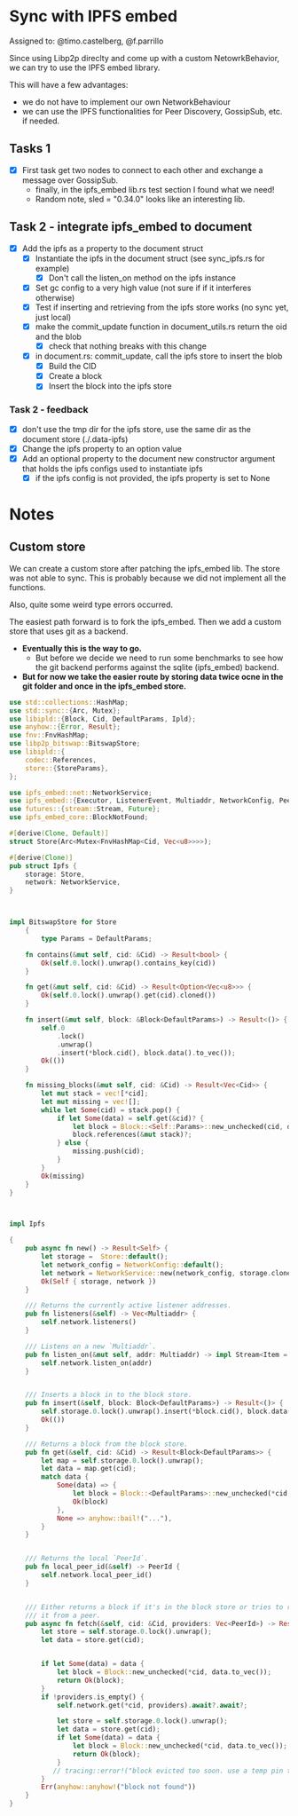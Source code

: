 # Sync with IPFS embed

Assigned to: @timo.castelberg, @f.parrillo 

Since using Libp2p direclty and come up with a custom NetowrkBehavior, we can try to use the IPFS embed library. 

This will have a few advantages:

- we do not have to implement our own NetworkBehaviour
- we can use the IPFS functionalities for Peer Discovery, GossipSub, etc. if needed. 


## Tasks 1
- [x] First task get two nodes to connect to each other and exchange a message over GossipSub.
    - finally, in the ipfs_embed lib.rs test section I found what we need!
    - Random note, sled = "0.34.0" looks like an interesting lib.
## Task 2 - integrate ipfs_embed to document 
- [x] Add the ipfs as a property to the document struct 
  - [x] Instantiate the ipfs in the document struct (see sync_ipfs.rs for example)
    - [x] Don't call the listen_on method on the ipfs instance
  - [x] Set gc config to a very high value (not sure if if it interferes otherwise)
  - [x] Test if inserting and retrieving from the ipfs store works (no sync yet, just local)
  - [x] make the commit_update function in document_utils.rs return the oid and the blob 
    - [x] check that nothing breaks with this change 
  - [x] in document.rs: commit_update, call the ipfs store to insert the blob 
    - [x] Build the CID 
    - [x] Create a block
    - [x] Insert the block into the ipfs store
    
### Task 2 - feedback
  - [x] don't use the tmp dir for the ipfs store, use the same dir as the document store (./.data-ipfs)
  - [x] Change the ipfs property to an option value 
  - [x] Add an optional property to the document new constructor argument that holds the ipfs configs used to instantiate ipfs
    - [x] if the ipfs config is not provided, the ipfs property is set to None
# Notes
## Custom store 

We can create a custom store after patching the ipfs_embed lib. 
The store was not able to sync. This is probably because we did not implement all the functions. 

Also, quite some weird type errors occurred. 

The easiest path forward is to fork the ipfs_embed. Then we add a custom store that uses git as a backend.

- **Eventually this is the way to go.**
  - But before we decide we need to run some benchmarks to see how the git backend performs against the sqlite (ipfs_embed) backend.
- **But for now we take the easier route by storing data twice ocne in the git folder and once in the ipfs_embed store.**

```rust 
use std::collections::HashMap;
use std::sync::{Arc, Mutex};
use libipld::{Block, Cid, DefaultParams, Ipld};
use anyhow::{Error, Result};
use fnv::FnvHashMap;
use libp2p_bitswap::BitswapStore;
use libipld::{
    codec::References,
    store::{StoreParams},
};

use ipfs_embed::net::NetworkService;
use ipfs_embed::{Executor, ListenerEvent, Multiaddr, NetworkConfig, PeerId, TempPin};
use futures::{stream::Stream, Future};
use ipfs_embed_core::BlockNotFound;

#[derive(Clone, Default)]
struct Store(Arc<Mutex<FnvHashMap<Cid, Vec<u8>>>>);

#[derive(Clone)]
pub struct Ipfs {
    storage: Store,
    network: NetworkService,
}



impl BitswapStore for Store
    {
        type Params = DefaultParams;

    fn contains(&mut self, cid: &Cid) -> Result<bool> {
        Ok(self.0.lock().unwrap().contains_key(cid))
    }

    fn get(&mut self, cid: &Cid) -> Result<Option<Vec<u8>>> {
        Ok(self.0.lock().unwrap().get(cid).cloned())
    }

    fn insert(&mut self, block: &Block<DefaultParams>) -> Result<()> {
        self.0
            .lock()
            .unwrap()
            .insert(*block.cid(), block.data().to_vec());
        Ok(())
    }

    fn missing_blocks(&mut self, cid: &Cid) -> Result<Vec<Cid>> {
        let mut stack = vec![*cid];
        let mut missing = vec![];
        while let Some(cid) = stack.pop() {
            if let Some(data) = self.get(&cid)? {
                let block = Block::<Self::Params>::new_unchecked(cid, data);
                block.references(&mut stack)?;
            } else {
                missing.push(cid);
            }
        }
        Ok(missing)
    }
}



impl Ipfs

{
    pub async fn new() -> Result<Self> {
        let storage =  Store::default();
        let network_config = NetworkConfig::default();
        let network = NetworkService::new(network_config, storage.clone(), Executor::new()).await?;
        Ok(Self { storage, network })
    }

    /// Returns the currently active listener addresses.
    pub fn listeners(&self) -> Vec<Multiaddr> {
        self.network.listeners()
    }

    /// Listens on a new `Multiaddr`.
    pub fn listen_on(&mut self, addr: Multiaddr) -> impl Stream<Item = ListenerEvent> {
        self.network.listen_on(addr)
    }


    /// Inserts a block in to the block store.
    pub fn insert(&self, block: Block<DefaultParams>) -> Result<()> {
        self.storage.0.lock().unwrap().insert(*block.cid(), block.data().to_vec());
        Ok(())
    }

    /// Returns a block from the block store.
    pub fn get(&self, cid: &Cid) -> Result<Block<DefaultParams>> {
        let map = self.storage.0.lock().unwrap();
        let data = map.get(cid);
        match data {
            Some(data) => {
                let block = Block::<DefaultParams>::new_unchecked(*cid, data.to_vec());
                Ok(block)
            },
            None => anyhow::bail!("..."),
        }
    }


    /// Returns the local `PeerId`.
    pub fn local_peer_id(&self) -> PeerId {
        self.network.local_peer_id()
    }


    /// Either returns a block if it's in the block store or tries to retrieve
    /// it from a peer.
    pub async fn fetch(&self, cid: &Cid, providers: Vec<PeerId>) -> Result<Block<DefaultParams>> {
        let store = self.storage.0.lock().unwrap();
        let data = store.get(cid);


        if let Some(data) = data {
            let block = Block::new_unchecked(*cid, data.to_vec());
            return Ok(block);
        }
        if !providers.is_empty() {
            self.network.get(*cid, providers).await?.await?;

            let store = self.storage.0.lock().unwrap();
            let data = store.get(cid);
            if let Some(data) = data {
                let block = Block::new_unchecked(*cid, data.to_vec());
                return Ok(block);
            }
           // tracing::error!("block evicted too soon. use a temp pin to keep the block around.");
        }
        Err(anyhow::anyhow!("block not found"))
    }
}



```
